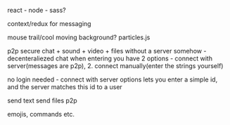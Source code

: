 react - node - sass?

context/redux for messaging

mouse trail/cool moving background? particles.js

p2p secure chat + sound + video + files without a server somehow - decenteraliezed chat
when entering you have 2 options - connect with server(messages are p2p), 
2. connect manually(enter the strings yourself)

no login needed - connect with server options lets you enter a simple id, and the server
matches this id to a user

send text
send files p2p

emojis, commands etc.